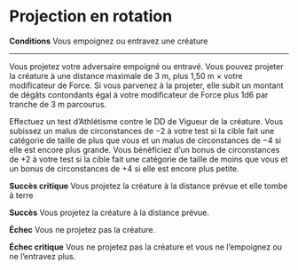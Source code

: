 # Projection en rotation

<p><strong>Conditions</strong> Vous empoignez ou entravez une créature</p>
<hr>
<p>Vous projetez votre adversaire empoigné ou entravé. Vous pouvez projeter la créature à une distance maximale de 3 m, plus 1,50 m × votre modificateur de Force. Si vous parvenez à la projeter, elle subit un montant de dégâts contondants égal à votre modificateur de Force plus 1d6 par tranche de 3 m parcourus.</p>
<p>Effectuez un test d’Athlétisme contre le DD de Vigueur de la créature. Vous subissez un malus de circonstances de −2 à votre test si la cible fait une catégorie de taille de plus que vous et un malus de circonstances de −4 si elle est encore plus grande. Vous bénéficiez d’un bonus de circonstances de +2 à votre test si la cible fait une catégorie de taille de moins que vous et un bonus de circonstances de +4 si elle est encore plus petite.</p>
<p><strong>Succès critique</strong> Vous projetez la créature à la distance prévue et elle tombe à terre</p>
<p><strong>Succès</strong>  Vous projetez la créature à la distance prévue.</p>
<p><strong>Échec</strong> Vous ne projetez pas la créature.</p>
<p><strong>Échec critique</strong>  Vous ne projetez pas la créature et vous ne l’empoignez ou ne l’entravez plus.</p>